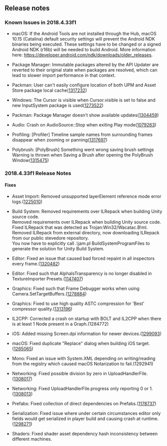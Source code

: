 ## Release notes

### Known Issues in 2018.4.33f1

-   macOS: If the Android Tools are not installed through the Hub, macOS 10.15 (Catalina) default security settings will prevent the Android NDK binaries being executed. These settings have to be changed or a signed Android NDK (r16b) will be needed to build Android. More information here: https://developer.android.com/ndk/downloads/older_releases.

-   Package Manager: Immutable packages altered by the API Updater are reverted to their original state when packages are resolved, which can lead to slower import performance in that context.

-   Packman: User can\'t easily configure location of both UPM and Asset Store package local cache([1317232](https://issuetracker.unity3d.com/issues/user-cant-easily-configure-location-of-both-upm-and-asset-store-package-local-cache))

-   Windows: The Cursor is visible when Cursor.visible is set to false and new InputSystem package is used([1273522](https://issuetracker.unity3d.com/issues/the-cursor-dot-visible-equals-false-does-not-work-when-inputsystem-package-is-installed))

-   Packman: Package Manager doesn\'t show available updates([1304459](https://issuetracker.unity3d.com/issues/package-manager-doesnt-show-available-updates))

-   Audio: Crash on AudioSource::Stop when exiting Play mode([1079263](https://issuetracker.unity3d.com/issues/crash-on-audiosource-stop-when-exiting-play-mode))

-   Profiling: \[Profiler\] Timeline sample names from surrounding frames disappear when zooming or panning([1317697](https://issuetracker.unity3d.com/issues/profiler-timeline-sample-names-from-surrounding-frames-disappear-when-zooming-or-panning))

-   Polybrush: \[PolyBrush\] Something went wrong saving brush settings Warning is thrown when Saving a Brush after opening the PolyBrush Window([1315475](https://issuetracker.unity3d.com/issues/polybrush-something-went-wrong-saving-brush-settings-warning-is-thrown-when-saving-a-brush-after-opening-the-polybrush-window))

### 2018.4.33f1 Release Notes

#### Fixes

-   Asset Import: Removed unsupported layerElement reference mode error logs.([1225010](https://issuetracker.unity3d.com/issues/unsupported-material-wedge-reference-mode-type-error-is-thrown-when-importing-a-specific-fbx-file))

-   Build System: Removed requirements over ILRepack when building Unity source code.\
    Removed requirements over ILRepack when building Unity source code.\
    Fixed ILRepack that was detected as Trojan:Win32/Wacatac.B!ml.\
    Removed ILRepack from external directory, now downloading ILRepack from our public stevedore repository.\
    You now have to explicitly call .\\jam.pl BuildSystemProgramFiles to generate the solution for Unity Build System.

-   Editor: Fixed an issue that caused bad forced repaint in all inspectors every frame.([1320482](https://issuetracker.unity3d.com/issues/an-empty-custom-editor-will-force-all-inspector-windows-to-be-redrawn-every-frame))

-   Editor: Fixed such that AlphaIsTransparency is no longer disabled in TextureImporter Presets.([1147407](https://issuetracker.unity3d.com/issues/alpha-is-transparency-setting-cannot-be-changed-after-creating-a-custom-texture-importer))

-   Graphics: Fixed such that Frame Debugger works when using Camera.SetTargetBuffers.([1278884](https://issuetracker.unity3d.com/issues/frame-debugger-doesnt-work-when-using-camera-dot-settargetbuffers))

-   Graphics: Fixed to use high quality ASTC compression for \'Best\' compressor quality.([1313196](https://issuetracker.unity3d.com/issues/android-astc-encoding-in-textureimporter-is-producing-lower-image-quality-when-compared-to-standalone-astc-encoding))

-   IL2CPP: Corrected a crash on startup with BOLT and IL2CPP when there is at least 1 Node present in a Graph.(1284772)

-   iOS: Added missing Screen.dpi information for newer devices.([1299093](https://issuetracker.unity3d.com/issues/device-dot-generation-returns-iphoneunknown-when-running-on-iphone-12-models))

-   macOS: Fixed duplicate \"Replace\" dialog when building iOS target.([1265065](https://issuetracker.unity3d.com/issues/ios-cannot-append-build))

-   Mono: Fixed an issue with System.XML depending on writing/reading from the registry which caused macOS Notarization to fail.(1292941)

-   Networking: Fixed possible division by zero in UploadHandlerFile.([1308017](https://issuetracker.unity3d.com/issues/editor-crashes-when-attempting-to-upload-a-0kb-file-via-webrequest))

-   Networking: Fixed UploadHandlerFile.progress only reporting 0 or 1.([1308013](https://issuetracker.unity3d.com/issues/unitywebrequestasyncoperation-dot-progress-is-returned-as-an-integer-instead-of-a-float-value))

-   Prefabs: Fixed collection of direct dependencies on Prefabs.([1178737](https://issuetracker.unity3d.com/issues/assets-used-in-components-of-a-nested-prefab-are-counted-as-direct-dependencies-of-all-higher-level-nested-prefabs))

-   Serialization: Fixed issue where under certain circumstances editor only fields would get serialized in player build and causing crash at runtime.([1298271](https://issuetracker.unity3d.com/issues/inclusion-of-com-dot-unity-dot-xr-dot-windowsmr-dot-metro-in-wsasubtarget-pc-build-causes-crash))

-   Shaders: Fixed shader asset dependency hash inconsistency between different machines.
